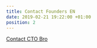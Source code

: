 ```yaml
---
title: Contact Founders EN
date: 2019-02-21 19:22:00 +01:00
position: 2
---
```


<div class="btn-cta"><a href="contact-en">Contact CTO Bro</a></div>